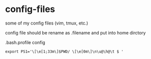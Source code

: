 # config-files
some of my config files (vim, tmux, etc.)

config file should be rename as .filename and put into home dirctory

.bash.profile config
```
export PS1='\[\e[1;33m\]$PWD/ \[\e[0m\]\n\u@\h@\t $ '
```

